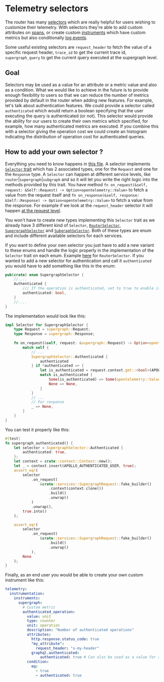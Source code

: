 # Telemetry selectors

The router has many [selectors](https://www.apollographql.com/docs/router/configuration/telemetry/instrumentation/selectors/) which are really helpful for users wishing to customize their telemetry. With selectors they're able to add custom attributes on [spans](https://www.apollographql.com/docs/router/configuration/telemetry/instrumentation/spans), or create custom [instruments](https://www.apollographql.com/docs/router/configuration/telemetry/instrumentation/instruments) which have custom metrics but also conditionally [log events](https://www.apollographql.com/docs/router/configuration/telemetry/instrumentation/events/).

Some useful existing selectors are `request_header` to fetch the value of a specific request header, `trace_id` to get the current trace id, `supergraph_query` to get the current query executed at the supergraph level.

## Goal

Selectors may be used as a value for an attribute or a metric value and also as a condition. What we would like to achieve in the future is to provide enough flexibility to users so that we can reduce the number of metrics provided by default in the router when adding new features. For example, let's talk about authentication features. We could provide a selector called `authenticated` which would return a boolean specifying that the user executing the query is authenticated (or not). This selector would provide the ability for our users to create their own metrics which specified, for example, how many authenticated metrics are executed. If you combine this with a selector giving the operation cost we could create an histogram indicating the distribution of operation cost for authenticated queries.

## How to add your own selector ?

Everything you need to know happens in [this file](https://github.com/apollographql/router/blob/dev/apollo-router/src/plugins/telemetry/config_new/selectors.rs). A selector implements [`Selector` trait](https://github.com/apollographql/router/blob/db741ad683508bb05b1da687e53d6ab00962bb18/apollo-router/src/plugins/telemetry/config_new/mod.rs#L35) which has 2 associated types, one for the `Request` and one for the `Response` type. A `Selector` can happen at different service levels, like `router`|`supergraph`|`subgraph` and so it will let you write the right logic into the methods provided by this trait. You have method `fn on_request(&self, request: &Self::Request) -> Option<opentelemetry::Value>` to fetch a value from the request itself and `fn on_response(&self, response: &Self::Response) -> Option<opentelemetry::Value>` to fetch a value from the response. For example if we look at the `request_header` selector it will happen [at the request level](https://github.com/apollographql/router/blob/db741ad683508bb05b1da687e53d6ab00962bb18/apollo-router/src/plugins/telemetry/config_new/selectors.rs#L482).

You won't have to create new types implementing this `Selector` trait as we already have 3 different kind of `Selector`, [`RouterSelector`](https://github.com/apollographql/router/blob/db741ad683508bb05b1da687e53d6ab00962bb18/apollo-router/src/plugins/telemetry/config_new/selectors.rs#L76), [`SupergraphSelector`](https://github.com/apollographql/router/blob/db741ad683508bb05b1da687e53d6ab00962bb18/apollo-router/src/plugins/telemetry/config_new/selectors.rs#L161) and [`SubgraphSelector`](https://github.com/apollographql/router/blob/db741ad683508bb05b1da687e53d6ab00962bb18/apollo-router/src/plugins/telemetry/config_new/selectors.rs#L276). Both of these types are enum and include different available selectors for each services.

If you want to define your own selector you just have to add a new variant to these enums and handle the logic properly in the implementation of the `Selector` trait on each enum. Example [here](https://github.com/apollographql/router/blob/db741ad683508bb05b1da687e53d6ab00962bb18/apollo-router/src/plugins/telemetry/config_new/selectors.rs#L473) for `RouterSelector`. If you wanted to add a new selector for authentication and call it `authenticated` you would have to add something like this in the enum:

```rust
pub(crate) enum SupergraphSelector {
    //....
    Authenticated {
        /// If the operation is authenticated, set to true to enable it
        authenticated: bool,
    }
    //....
}
```

The implementation would look like this:

```rust
impl Selector for SupergraphSelector {
    type Request = supergraph::Request;
    type Response = supergraph::Response;
    
    fn on_request(&self, request: &supergraph::Request) -> Option<opentelemetry::Value> {
        match self {
            // ...
            SupergraphSelector::Authenticated {
                authenticated
            } if *authenticated => {
                let is_authenticated = request.context.get::<bool>(APOLLO_AUTHENTICATED_USER).ok().flatten();
                match is_authenticated {
                    Some(is_authenticated) => Some(opentelemetry::Value::Bool(is_authenticated)),
                    None => None,
                }
            }
            // ...
            // For response
            _ => None,
        }
    }
}
```
    
You can test it properly like this:

```rust
#[test]
fn supergraph_authenticated() {
    let selector = SupergraphSelector::Authenticated {
        authenticated: true,
    };
    let context = crate::context::Context::new();
    let _ = context.insert(APOLLO_AUTHENTICATED_USER, true);
    assert_eq!(
        selector
            .on_request(
                &crate::services::SupergraphRequest::fake_builder()
                    .context(context.clone())
                    .build()
                    .unwrap()
            )
            .unwrap(),
        true.into()
    );

    assert_eq!(
        selector
            .on_request(
                &crate::services::SupergraphRequest::fake_builder()
                    .build()
                    .unwrap()
            ),
        None
    );
}
```

Finally, as an end user you would be able to create your own custom instrument like this:

```yaml title="router.yaml"
telemetry:
  instrumentation:
    instruments:
      supergraph:
        # Custom metric 
        authenticated_operation: 
          value: unit
          type: counter
          unit: operation
          description: "Number of authenticated operations"
          attributes:
            http.response.status_code: true
            "my_attribute":
              request_header: "x-my-header"
            graphql.authenticated:
                authenticated: true # Can also be used as a value for an attribute
          condition:
            eq:
              - true
              - authenticated: true
```